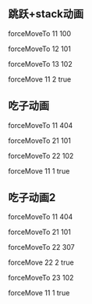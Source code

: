 
## 跳跃+stack动画

forceMoveTo 11 100

forceMoveTo 12 101

forceMoveTo 13 102

forceMove 11 2 true




## 吃子动画

forceMoveTo 11 404

forceMoveTo 21 101

forceMoveTo 22 102

forceMove 11 1 true


## 吃子动画2


forceMoveTo 11 404

forceMoveTo 21 101

forceMoveTo 22 307

forceMove 22 2 true

forceMoveTo 23 102

forceMove 11 1 true
